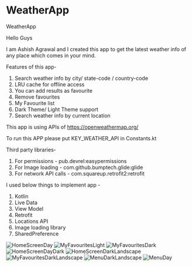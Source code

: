 # WeatherApp
WeatherApp

Hello Guys

I am Ashish Agrawal and I created this app to get the latest weather info of any place which comes in your mind.

Features of this app-

1. Search weather info by city/ state-code / country-code
2. LRU cache for offline access
3. You can add results as favourite
4. Remove favourites
5. My Favourite list
6. Dark Theme/ Light Theme support
6. Search weather info by current location


This app is using APIs of https://openweathermap.org/ 

To run this APP please put KEY_WEATHER_API in Constants.kt


 Third party libraries-

1. For permissions - pub.devrel:easypermissions
2. For Image loading - com.github.bumptech.glide:glide
3. For network API calls - com.squareup.retrofit2:retrofit




I used below things to implement app -
1. Kotlin
2. Live Data
3. View Model
4. Retrofit
5. Locations API
6. Image loading library
5. SharedPreference




![HomeScreenDay](screenshots/1.png "Home Screen Light")
![MyFavouritesLight](screenshots/2.png "MyFavourites Light")
![MyFavouritesDark](screenshots/3.png "MyFavourites Dark")
![HomeScreenDayDark](screenshots/4.png "Home Screen Dark")
![HomeScreenDarkLandscape](screenshots/5.png "Home Screen Dark Landscape")
![MyFavouritesDarkLandscape](screenshots/6.png "MyFavourites Dark -Landscape")
![MenuDarkLandscape](screenshots/7.png "Menu Screen Dark Landscape Mode")
![MenuDay](screenshots/8.png "Menu Screen Light")



